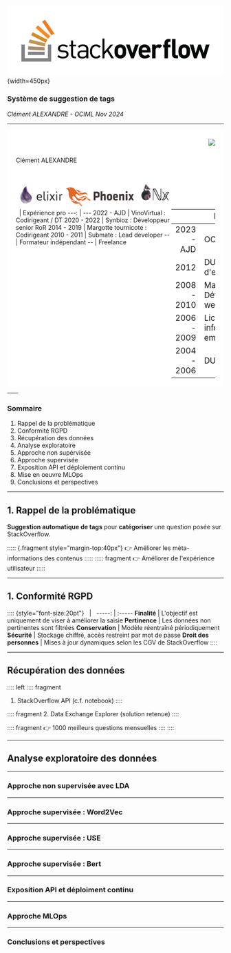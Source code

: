 <!-- pandoc -t revealjs -s presentation.md -o presentation.html -V theme=solarized -->

![](./images/stackoverflow.png){width=450px}

### Système de suggestion de tags

_Clément ALEXANDRE - OCIML Nov 2024_

____

<style>
  .cv p, .cv img{
    margin:0
  }
  .cv table{
    font-size: 14pt;
    display: inline;
    margin:0;
    margin-right:20px;
    margin-bottom:20px;
  }
  .cv table:last-child{
    margin-right:0;
  }

  </style>

<div class="cv" style="background-color:white;padding-left:20px;padding-right:20px;padding-top:20px;border-radius:10px;">
<div style="display:flex;justify-content:space-between;align-items:center;">
<div>Clément ALEXANDRE</div>
<img src="./images/clément.png" height="100px">
</div>
<img src="./images/stack.png" height="60px" />

<div style="display:inline-flex;align-items: start;margin-left:auto; margin-right:auto;">
&nbsp;  | Expérience pro
---: | ---
2022 - AJD | VinoVirtual : Codirigeant / DT
2020 - 2022 | Synbioz : Développeur senior RoR
2014 - 2019 | Margotte tournicote : Codirigeant
2010 - 2011 | Submate : Lead developer
-- | Formateur indépendant
-- | Freelance

&nbsp;  | Formation
---: | ---
2023 - AJD | OC IML
2012 | DU Création d'entreprise
2008 - 2010 | Master Développement web
2006 - 2009 | Licence pro informatique embarquée
2004 - 2006 | DUT GEII
</div>
</div>
____

### Sommaire

1. Rappel de la problématique
1. Conformité RGPD
1. Récupération des données
1. Analyse exploratoire
1. Approche non supérvisée
1. Approche supervisée
1. Exposition API et déploiement continu
1. Mise en oeuvre MLOps
1. Conclusions et perspectives

____

## 1. Rappel de la problématique

**Suggestion automatique de tags** pour **catégoriser** une question posée sur StackOverflow.

::::: {.fragment style="margin-top:40px"}
👉 Améliorer les méta-informations des contenus
:::::
::::: fragment
👉 Améliorer de l'expérience utilisateur
:::::
____

## 1. Conformité RGPD

:::: {style="font-size:20pt"}
&nbsp; | &nbsp;
-----: | :-----
**Finalité** | L'objectif est uniquement de viser à améliorer la  saisie
**Pertinence** | Les données non pertinentes sont filtrées
**Conservation** | Modèle réentraîné périodiquement
**Sécurité**	| Stockage chiffré, accès restreint par mot de passe
**Droit des personnes** | Mises à jour dynamiques selon les CGV de StackOverflow
::::

____


<style>
.left *{
  margin-left:5vw!important;
  text-align:left!important;
}
  </style>
## Récupération des données

:::: left
:::: fragment
1. StackOverflow API (c.f. notebook)
::::

:::: fragment
2. Data Exchange Explorer (solution retenue)
::::

:::: fragment
👉 1000 meilleurs questions mensuelles
::::
::::
___


## Analyse exploratoire des données



___

### Approche non supervisée avec LDA


___

### Approche supervisée : Word2Vec

___

### Approche supervisée : USE

___

### Approche supervisée : Bert


___

### Exposition API et déploiment continu

___

### Approche MLOps


___

### Conclusions et perspectives
